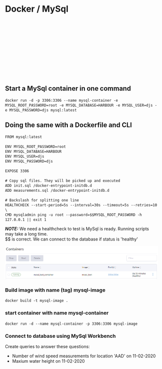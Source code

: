 <!--    CTRL + SHIFT + P to export to PDf-->

# Docker / MySql

<br/><br/>
<br/><br/>
<br/><br/>
<br/><br/>

<!--
## For further reference, please consider the following sections:

* [https://www.baeldung.com/junit-before-beforeclass-beforeeach-beforeall](https://www.baeldung.com/junit-before-beforeclass-beforeeach-beforeall)
* [https://www.guru99.com/junit-assert.html](https://www.guru99.com/junit-assert.html)
* [https://www.baeldung.com/junit-5-test-order](https://www.baeldung.com/junit-5-test-order)
-->
<br/><br/>

<div style="page-break-after: always;"></div>

## Start a MySql container in one command

```
docker run -d -p 3306:3306 --name mysql-container -e MYSQL_ROOT_PASSWORD=root -e MYSQL_DATABASE=HARBOUR -e MYSQL_USER=djs -e MYSQL_PASSWORD=djs mysql:latest
```

## Doing the same with a Dockerfile and CLI

```
FROM mysql:latest

ENV MYSQL_ROOT_PASSWORD=root
ENV MYSQL_DATABASE=HARBOUR
ENV MYSQL_USER=djs
ENV MYSQL_PASSWORD=djs

EXPOSE 3306

# Copy sql files. They will be picked up and executed
ADD init.sql /docker-entrypoint-initdb.d
ADD measurements.sql /docker-entrypoint-initdb.d

# Backslash for splitting one line
HEALTHCHECK --start-period=5s --interval=30s --timeout=5s --retries=10 \
CMD mysqladmin ping -u root --password=$$MYSQL_ROOT_PASSWORD -h 127.0.0.1 || exit 1   
```

**_NOTE:_**  We need a healthcheck to test is MySql is ready. Running scripts may take a long time.<br>
$$ is correct. We can connect to the database if status is 'healthy'


[![Alt text](./healthy.png)](## "Where did the image go..")

### Build image with name (tag) mysql-image

```
docker build -t mysql-image .
```
### start container with name mysql-container
```
docker run -d --name mysql-container -p 3306:3306 mysql-image
```

### Connect to database using MySql Workbench

Create queries to answer these questions:

* Number of wind speed measurements for location 'AAD' on 11-02-2020
* Maxium water height on 11-02-2020

<!--
Execute:
``` sql
SELECT MAX(M.MEASUREMENT_VALUE) FROM HARBOUR.MEASUREMENTS M, HARBOUR.SENSORS S
WHERE M.SENSOR_ID = S.ID AND S.MEASUREMENT_TYPE='WH'
AND DATE_FORMAT(STR_TO_DATE('11-02-2020', '%d-%m-%Y'), '%d-%m-%Y') = DATE_FORMAT(MEASUREMENT_DATE, '%d-%m-%Y');
```

Execute:

``` sql
SELECT COUNT(*) FROM HARBOUR.MEASUREMENTS M, HARBOUR.SENSORS S
WHERE M.SENSOR_ID = S.ID AND S.LOCATION_CODE = 'AAD' AND S.MEASUREMENT_TYPE='WS'
AND DATE_FORMAT(STR_TO_DATE('11-02-2020', '%d-%m-%Y'), '%d-%m-%Y') = DATE_FORMAT(MEASUREMENT_DATE, '%d-%m-%Y');
```
-->

